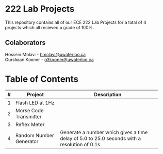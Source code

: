 # 222 Lab Projects

This repository contains all of our ECE 222 Lab Projects for a total of 4 projects which all recieved a grade of 100%.

## Colaborators
Hossein Molavi - hmolavi@uwaterloo.ca  
Gurshaan Kooner - g3kooner@uwaterloo.ca

# Table of Contents

| # | Project | Description |
|---|---------|-------------|
| 1 | Flash LED at 1Hz | 
| 2 | Morse Code Transmitter |
| 3 | Reflex Meter |
| 4 | Random Number Generator | Generate a number which gives a time delay of 5.0 to 25.0 seconds with a resolution of 0.1s 
